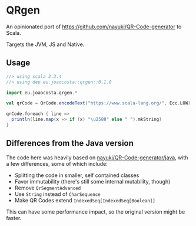 # QRgen

An opinionated port of https://github.com/nayuki/QR-Code-generator to Scala.

Targets the JVM, JS and Native.

## Usage

```scala
//> using scala 3.3.4
//> using dep eu.joaocosta::qrgen::0.1.0

import eu.joaocosta.qrgen.*

val qrCode = QrCode.encodeText("https://www.scala-lang.org/", Ecc.LOW)

qrCode.foreach { line =>
  println(line.map(x => if (x) "\u2588" else " ").mkString)
}
```

## Differences from the Java version

The code here was heavily based on [nayuki/QR-Code-generator/java](https://github.com/nayuki/QR-Code-generator/tree/master/java),
with a few differences, some of which include:

- Splitting the code in smaller, self contained classes
- Favor immutability (there's still some internal mutability, though)
- Remove `QrSegmentAdvanced`
- Use `String` instead of `CharSequence`
- Make QR Codes extend `IndexedSeq[IndexedSeq[Boolean]]`

This can have some performance impact, so the original version might be faster.
